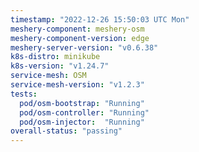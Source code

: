 ```yaml
---
timestamp: "2022-12-26 15:50:03 UTC Mon"
meshery-component: meshery-osm
meshery-component-version: edge
meshery-server-version: "v0.6.38"
k8s-distro: minikube
k8s-version: "v1.24.7"
service-mesh: OSM
service-mesh-version: "v1.2.3"
tests:
  pod/osm-bootstrap: "Running"
  pod/osm-controller: "Running"
  pod/osm-injector:  "Running"
overall-status: "passing"
---
```

